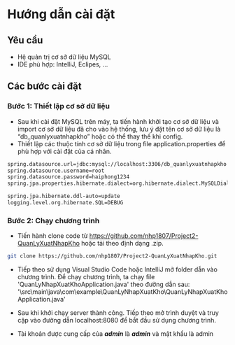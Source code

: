 # Hướng dẫn cài đặt

## Yêu cầu
- Hệ quản trị cơ sở dữ liệu MySQL
- IDE phù hợp: IntelliJ, Eclipes, ...

## Các bước cài đặt
### Bước 1: Thiết lập cơ sở dữ liệu
- Sau khi cài đặt MySQL trên máy, ta tiến hành khởi tạo cơ sở dữ liệu và import cơ sở dữ liệu đã cho vào hệ thống, lưu ý đặt tên cơ sở dữ liệu là “db_quanlyxuatnhapkho” hoặc có thể thay thế khi config.
- Thiết lập các thuộc tính cơ sở dữ liệu trong file application.properties để phù hợp với cài đặt của cá nhân.

```bash
spring.datasource.url=jdbc:mysql://localhost:3306/db_quanlyxuatnhapkho
spring.datasource.username=root
spring.datasource.password=haiphong1234
spring.jpa.properties.hibernate.dialect=org.hibernate.dialect.MySQLDialect

spring.jpa.hibernate.ddl-auto=update
logging.level.org.hibernate.SQL=DEBUG

```
### Bước 2: Chạy chương trình
- Tiến hành clone code từ https://github.com/nhp1807/Project2-QuanLyXuatNhapKho hoặc tải theo định dạng .zip.
```bash
git clone https://github.com/nhp1807/Project2-QuanLyXuatNhapKho.git

```
- Tiếp theo sử dụng Visual Studio Code hoặc IntelliJ mở folder dẫn vào chương trình. Để chạy chương trình, ta chạy file 'QuanLyNhapXuatKhoApplication.java' theo đường dẫn sau:  '\src\main\java\com\example\QuanLyNhapXuatKho\QuanLyNhapXuatKhoApplication.java'

- Sau khi khởi chạy server thành công. Tiếp theo mở trình duyệt và truy cập vào đường dẫn localhost:8080 để bắt đầu sử dụng chương trình.
- Tài khoản được cung cấp của ***admin*** là ***admin*** và mật khẩu là admin